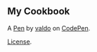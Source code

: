 My Cookbook
-----------


A [Pen](https://codepen.io/valdodotcom/pen/oNPYbpR) by [valdo](https://codepen.io/valdodotcom) on [CodePen](https://codepen.io).

[License](https://codepen.io/license/pen/oNPYbpR).
